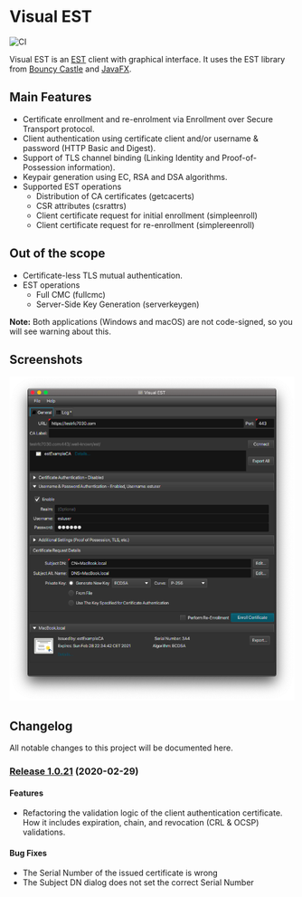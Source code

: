 # Visual EST 
![CI](https://github.com/visual-est/visual-est-public/workflows/Java%20CI/badge.svg)

Visual EST is an [EST](https://tools.ietf.org/html/rfc7030) client with graphical interface. It uses the EST library from [Bouncy Castle](https://www.bouncycastle.org/) and [JavaFX](https://openjfx.io/).

## Main Features
*	Certificate enrollment and re-enrolment via Enrollment over Secure Transport protocol.
*	Client authentication using certificate client and/or username & password (HTTP Basic and Digest).
*	Support of TLS channel binding (Linking Identity and Proof-of-Possession information).
*	Keypair generation using EC, RSA and DSA algorithms.
*	Supported EST operations
    *	Distribution of CA certificates (getcacerts)
    *	CSR attributes (csrattrs)
    *	Client certificate request for initial enrollment (simpleenroll) 
    *	Client certificate request for re-enrollment  (simplereenroll)

## Out of the scope
*	Certificate-less TLS mutual authentication.
*	EST operations
    *	Full CMC (fullcmc)
    *	Server-Side Key Generation (serverkeygen)

**Note:** Both applications (Windows and macOS) are not code-signed, so you will see warning about this.

## Screenshots
![alt text](https://github.com/visual-est/visual-est-public/blob/master/Main%20Window.png "Main Window")


## Changelog

All notable changes to this project will be documented here.

### [Release 1.0.21](https://github.com/visual-est/visual-est-public/releases/tag/1.0.21) (2020-02-29)


#### Features

* Refactoring the validation logic of the client authentication certificate. How it includes expiration, chain, and revocation (CRL & OCSP) validations.



#### Bug Fixes

* The Serial Number of the issued certificate is wrong
* The Subject DN dialog does not set the correct Serial Number
